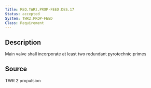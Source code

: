 ```yaml
---
Title: REQ.TWR2.PROP-FEED.DES.17
Status: accepted
System: TWR2.PROP-FEED
Class: Requirement
---
```


## Description

Main valve shall incorporate at least two redundant pyrotechnic primes

## Source

TWR 2 propulsion
